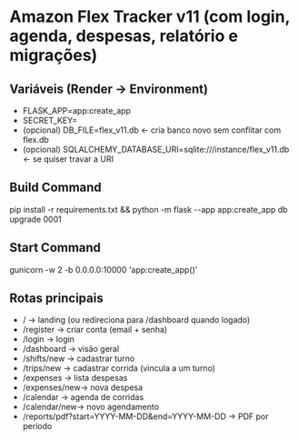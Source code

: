 # Amazon Flex Tracker v11 (com login, agenda, despesas, relatório e migrações)

## Variáveis (Render → Environment)
- FLASK_APP=app:create_app
- SECRET_KEY=<um valor forte>
- (opcional) DB_FILE=flex_v11.db   ← cria banco novo sem conflitar com flex.db
- (opcional) SQLALCHEMY_DATABASE_URI=sqlite:///instance/flex_v11.db   ← se quiser travar a URI

## Build Command
pip install -r requirements.txt && python -m flask --app app:create_app db upgrade 0001

## Start Command
gunicorn -w 2 -b 0.0.0.0:10000 'app:create_app()'

## Rotas principais
- /            → landing (ou redireciona para /dashboard quando logado)
- /register    → criar conta (email + senha)
- /login       → login
- /dashboard   → visão geral
- /shifts/new  → cadastrar turno
- /trips/new   → cadastrar corrida (vincula a um turno)
- /expenses    → lista despesas
- /expenses/new→ nova despesa
- /calendar    → agenda de corridas
- /calendar/new→ novo agendamento
- /reports/pdf?start=YYYY-MM-DD&end=YYYY-MM-DD  → PDF por período
